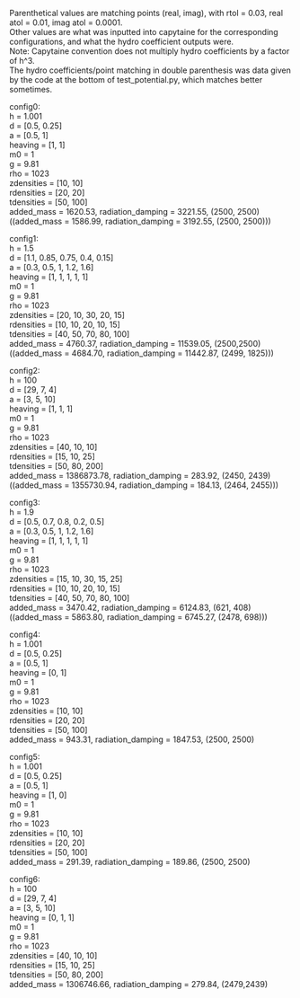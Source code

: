 Parenthetical values are matching points (real, imag), with rtol = 0.03, real atol = 0.01, imag atol = 0.0001. <br> 
Other values are what was inputted into capytaine for the corresponding configurations, and what the hydro coefficient outputs were. <br>
Note: Capytaine convention does not multiply hydro coefficients by a factor of h^3.<br>
The hydro coefficients/point matching in double parenthesis was data given by the code at the bottom of test_potential.py,
which matches better sometimes.

config0:<br>
h = 1.001 <br>
d = [0.5, 0.25] <br>
a = [0.5, 1] <br>
heaving = [1, 1] <br>
m0 = 1 <br>
g = 9.81 <br>
rho = 1023 <br>
zdensities = [10, 10] <br>
rdensities = [20, 20] <br>
tdensities = [50, 100] <br>
added_mass = 1620.53, radiation_damping = 3221.55, (2500, 2500) <br>
((added_mass = 1586.99, radiation_damping = 3192.55, (2500, 2500)))

config1: <br>
h = 1.5 <br>
d = [1.1, 0.85, 0.75, 0.4, 0.15] <br>
a = [0.3, 0.5, 1, 1.2, 1.6] <br>
heaving = [1, 1, 1, 1, 1] <br>
m0 = 1 <br>
g = 9.81 <br>
rho = 1023 <br>
zdensities = [20, 10, 30, 20, 15]<br>
rdensities = [10, 10, 20, 10, 15]<br>
tdensities = [40, 50, 70, 80, 100]<br>
added_mass = 4760.37, radiation_damping = 11539.05, (2500,2500)<br>
((added_mass = 4684.70, radiation_damping = 11442.87, (2499, 1825)))

config2:<br>
h = 100<br>
d = [29, 7, 4]<br>
a = [3, 5, 10]<br>
heaving = [1, 1, 1]<br> 
m0 = 1<br>
g = 9.81<br>
rho = 1023<br>
zdensities = [40, 10, 10]<br>
rdensities = [15, 10, 25]<br>
tdensities = [50, 80, 200]<br>
added_mass = 1386873.78, radiation_damping = 283.92, (2450, 2439)<br>
((added_mass = 1355730.94, radiation_damping = 184.13, (2464, 2455)))

config3:<br>
h = 1.9<br>
d = [0.5, 0.7, 0.8, 0.2, 0.5]<br>
a = [0.3, 0.5, 1, 1.2, 1.6]<br>
heaving = [1, 1, 1, 1, 1]<br>
m0 = 1<br>
g = 9.81<br>
rho = 1023<br>
zdensities = [15, 10, 30, 15, 25]<br>
rdensities = [10, 10, 20, 10, 15]<br>
tdensities = [40, 50, 70, 80, 100]<br>
added_mass = 3470.42, radiation_damping = 6124.83, (621, 408) <br>
((added_mass = 5863.80, radiation_damping = 6745.27, (2478, 698)))

config4:<br>
h = 1.001 <br>
d = [0.5, 0.25] <br>
a = [0.5, 1] <br>
heaving = [0, 1] <br>
m0 = 1<br>
g = 9.81<br>
rho = 1023<br>
zdensities = [10, 10] <br>
rdensities = [20, 20] <br>
tdensities = [50, 100] <br>
added_mass = 943.31, radiation_damping = 1847.53, (2500, 2500)

config5:<br>
h = 1.001 <br>
d = [0.5, 0.25] <br>
a = [0.5, 1] <br>
heaving = [1, 0] <br>
m0 = 1<br>
g = 9.81<br>
rho = 1023<br>
zdensities = [10, 10] <br>
rdensities = [20, 20] <br>
tdensities = [50, 100] <br>
added_mass = 291.39, radiation_damping = 189.86, (2500, 2500)

config6:<br>
h = 100<br>
d = [29, 7, 4]<br>
a = [3, 5, 10]<br>
heaving = [0, 1, 1]<br> 
m0 = 1<br>
g = 9.81<br>
rho = 1023<br>
zdensities = [40, 10, 10]<br>
rdensities = [15, 10, 25]<br>
tdensities = [50, 80, 200]<br>
added_mass = 1306746.66, radiation_damping = 279.84, (2479,2439)
